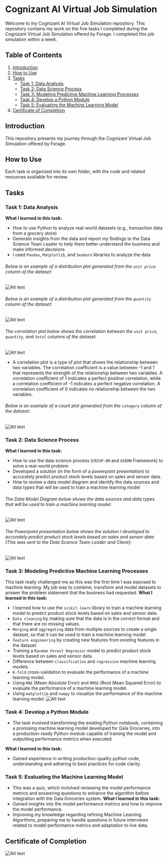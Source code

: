 # Cognizant AI Virtual Job Simulation

Welcome to my Cognizant AI Virtual Job Simulation repository. This repository contains my work on the five tasks I completed during the Cognizant Virtual Job Simulation offered by Forage. I completed this job simulation within a week. 

## Table of Contents
1. [Introduction](#introduction)
2. [How to Use](#how-to-use)
3. [Tasks](#tasks)
   - [Task 1: Data Analysis](#task-1-data-analysis)
   - [Task 2: Data Science Process](#task-2-data-science-process)
   - [Task 3: Modeling Predictive Machine Learning Processes](#task-3-modeling-predictive-machine-learning-processes)
   - [Task 4: Develop a Python Module](#task-4-develop-a-python-module)
   - [Task 5: Evaluating the Machine Learning Model](#task-5-evaluating-the-machine-learning-model)
4. [Certificate of Completion](#certificate-of-completion)

## Introduction

This repository presents my journey through the Cognizant Virtual Job Simulation offered by Forage. 

## How to Use

Each task is organized into its own folder, with the code and related resources available for review. 

## Tasks

### Task 1: Data Analysis

**What I learned in this task:**
- How to use Python to analyze real-world datasets (e.g., transaction data from a grocery store)
- Generate insights from the data and report my findings to the Data Science Team Leader to help them better understand the business and make informed decisions
- I used `Pandas`, `Matplotlib`, and `Seaborn` libraries to analyze the data

###### Below is an example of a distribution plot generated from the `unit price` column of the dataset:
![Alt text](img/image.png)

###### Below is an example of a distribution plot generated from the `quantity` column of the dataset:
![Alt text](img/image-1.png)
###### The correlation plot below shows the correlation between the `unit price`, `quantity`, and `total` columns of the dataset:
![Alt text](img/correlation.png)

- A correlation plot is a type of plot that shows the relationship between two variables. The correlation coefficient is a value between -1 and 1 that represents the strength of the relationship between two variables. A correlation coefficient of 1 indicates a perfect positive correlation, while a correlation coefficient of -1 indicates a perfect negative correlation. A correlation coefficient of 0 indicates no relationship between the two variables.

###### Below is an example of a count plot generated from the `category` column of the dataset:
![Alt text](/img/image2.png)

### Task 2: Data Science Process

**What I learned in this task:**
- How to use the data science process (`CRISP-DM` and `OSEMN` Framework) to solve a real-world problem
- Developed a solution (in the form of a powerpoint presentation) to accurately predict product stock levels based on sales and sensor data.
- How to review a data model diagram and identify the data sources and data types that will be used to train a machine learning model
###### The Data Model Diagram below shows the data sources and data types that will be used to train a machine learning model:
![Alt text](img/Data_Model.png)

###### The Powerpoint presentation below shows the solution I developed to accurately predict product stock levels based on sales and sensor data (This was sent to the Data Science Team Leader and Client): 
![Alt text](img/obj_1.jpg)


### Task 3: Modeling Predictive Machine Learning Processes
This task really challenged me as this was the first time I was exposed to machine learning. My job was to combine, transform and model datasets to answer the problem statement that the business had requested. 
**What I learned in this task:**
- I learned how to use the `scikit-learn` library to train a machine learning model to predict product stock levels based on sales and sensor data.
- `Data cleaning` by making sure that the data is in the correct format and that there are no missing values.
- `Merging` and `aggregating` data from multiple sources to create a single dataset, so that it can be used to train a machine learning model.
- `Feature engineering` by creating new features from existing features in the dataset.
- Training a `Random Forest Regressor` model to predict product stock levels based on sales and sensor data.
- Difference between `classification` and `regression` machine learning models.
- `K-fold` cross-validation to evaluate the performance of a machine learning model.
- Using `MAE` (Mean Absolute Error) and `RMSE` (Root Mean Squared Error) to evaluate the performance of a machine learning model.
- Using `matplotlib` and `numpy` to visualize the performance of the machine learning model:
![Alt text](img/ML.png)
### Task 4: Develop a Python Module
- The task involved transforming the existing Python notebook, containing a promising machine learning model developed for Gala Groceries, into a production-ready Python module capable of training the model and outputting performance metrics when executed.

**What I learned in this task:**
- Gained experience in writing production-quality python code, understanding and adhering to best practices for code clarity. 

### Task 5: Evaluating the Machine Learning Model
- This was a quiz, which invlolved reviewing the model performance metrics and answering questions to enhance the algorithm before integration with the Gala Groceries system.
**What I learned in this task:**
- Gained insights into the model performance metrics and how to improve the model performance.
- Improving my knowledge regarding refining Machine Learning Algorithms, preparing me to handle questions in future interviews related to model performance metrics and adaptation to live data.


## Certificate of Completion

![Alt text](img/completion.jpg)

